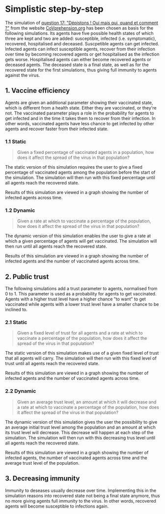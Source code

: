 # Simplistic step-by-step

The simulation of [question 17: "Dépistons ! Oui mais qui, quand et comment ?"](https://covprehension.org/2020/05/12/q17.html) from the website [CoVprehension.org](https://covprehension.org/) has been chosen as basis for the following simulations. Its agents have five possible health states of which three are kept and two are added: susceptible, infected (i.e. symptomatic), recovered, hospitalised and deceased. Suscpetible agents can get infected. Infected agents can infect susceptible agents, recover from their infection over time by becoming recovered agents or get hospitalised as the infection gets worse. Hospitalised agents can either become recovered agents or deceased agents. The deceased state is a final state, as well as for the recovered state for the first simulations, thus giving full immunity to agents against the virus.

## 1. Vaccine efficiency

Agents are given an additional parameter showing their vaccinated state, which is different from a health state. Either they are vaccinated, or they're not. The vaccinated parameter plays a role in the probability for agents to get infected and in the time it takes them to recover from their infection. In other words, vaccinated agents have less chance to get infected by other agents and recover faster from their infected state.

### 1.1 Static

>Given a fixed percentage of vaccinated agents in a population, how does it affect the spread of the virus in that population?

The static version of this simulation requires the user to give a fixed percentage of vaccinated agents among the population before the start of the simulation. The simulation will then run with this fixed percentage until all agents reach the recovered state.

Results of this simulation are viewed in a graph showing the number of infected agents across time.

### 1.2 Dynamic

>Given a rate at which to vaccinate a percentage of the population, how does it affect the spread of the virus in that population?

The dynamic version of this simulation enables the user to give a rate at which a given percentage of agents will get vaccinated. The simulation will then run until all agents reach the recovered state.

Results of this simulation are viewed in a graph showing the number of infected agents and the number of vaccinated agents across time.

## 2. Public trust

The following simulations add a trust parameter to agents, normalised from 0 to 1. This parameter is used as a probability for agents to get vaccinated. Agents with a higher trust level have a higher chance "to want" to get vaccinated while agents with a lower trust level have a smaller chance to be inclined to.

### 2.1 Static

>Given a fixed level of trust for all agents and a rate at which to vaccinate a percentage of the population, how does it affect the spread of the virus in that population?

The static version of this simulation makes use of a given fixed level of trust that all agents will carry. The simulation will then run with this fixed level of trust until all agents reach the recovered state.

Results of this simulation are viewed in a graph showing the number of infected agents and the number of vaccinated agents across time.

### 2.2 Dynamic

>Given an average trust level, an amount at which it will decrease and a rate at which to vaccinate a percentage of the population, how does it affect the spread of the virus in that population?

The dynamic version of this simulation gives the user the possibility to give an average initial trust level among the population and an amount at which its trust level will decrease. This decrease will happen at each step of the simulation. The simulation will then run with this decreasing trus level until all agents reach the recovered state.

Results of this simulation are viewed in a graph showing the number of infected agents, the number of vaccinated agents across time and the average trust level of the population.

## 3. Decreasing immunity

Immunity to deseases usually decrease over time. Implementing this in the simulation reasons into recovered state not being a final state anymore, thus no more giving agents full immunity to the virus. In other words, recovered agents will become susceptible to infections again.

<TODO>
